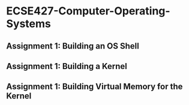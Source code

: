 # ECSE427-Computer-Operating-Systems

## Assignment 1: Building an OS Shell

## Assignment 1: Building a Kernel

## Assignment 1: Building Virtual Memory for the Kernel
